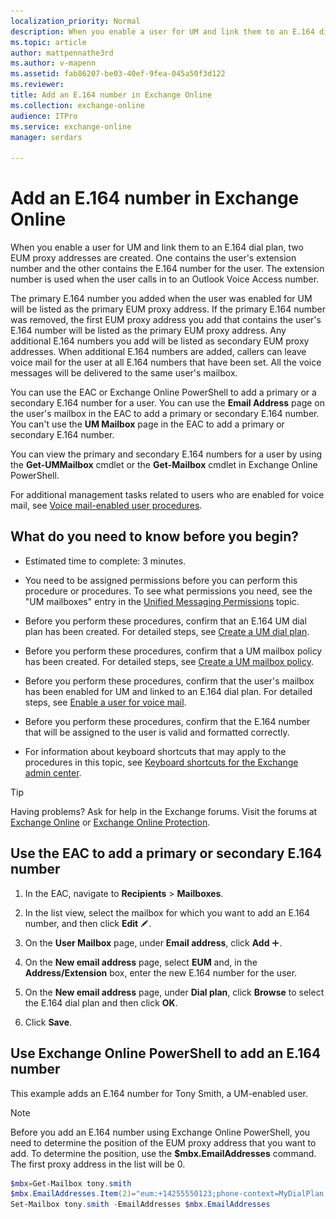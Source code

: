 ```yaml
---
localization_priority: Normal
description: When you enable a user for UM and link them to an E.164 dial plan, two EUM proxy addresses are created. One contains the user's extension number and the other contains the E.164 number for the user. The extension number is used when the user calls in to an Outlook Voice Access number.
ms.topic: article
author: mattpennathe3rd
ms.author: v-mapenn
ms.assetid: fab86207-be03-40ef-9fea-045a50f3d122
ms.reviewer: 
title: Add an E.164 number in Exchange Online
ms.collection: exchange-online
audience: ITPro
ms.service: exchange-online
manager: serdars

---
```


# Add an E.164 number in Exchange Online

When you enable a user for UM and link them to an E.164 dial plan, two EUM proxy addresses are created. One contains the user's extension number and the other contains the E.164 number for the user. The extension number is used when the user calls in to an Outlook Voice Access number.

The primary E.164 number you added when the user was enabled for UM will be listed as the primary EUM proxy address. If the primary E.164 number was removed, the first EUM proxy address you add that contains the user's E.164 number will be listed as the primary EUM proxy address. Any additional E.164 numbers you add will be listed as secondary EUM proxy addresses. When additional E.164 numbers are added, callers can leave voice mail for the user at all E.164 numbers that have been set. All the voice messages will be delivered to the same user's mailbox.

You can use the EAC or Exchange Online PowerShell to add a primary or a secondary E.164 number for a user. You can use the **Email Address** page on the user's mailbox in the EAC to add a primary or secondary E.164 number. You can't use the **UM Mailbox** page in the EAC to add a primary or secondary E.164 number.

You can view the primary and secondary E.164 numbers for a user by using the **Get-UMMailbox** cmdlet or the **Get-Mailbox** cmdlet in Exchange Online PowerShell.

For additional management tasks related to users who are enabled for voice mail, see [Voice mail-enabled user procedures](voice-mail-enabled-user-procedures.md).

## What do you need to know before you begin?

- Estimated time to complete: 3 minutes.

- You need to be assigned permissions before you can perform this procedure or procedures. To see what permissions you need, see the "UM mailboxes" entry in the [Unified Messaging Permissions](https://technet.microsoft.com/library/d326c3bc-8f33-434a-bf02-a83cc26a5498.aspx) topic.

- Before you perform these procedures, confirm that an E.164 UM dial plan has been created. For detailed steps, see [Create a UM dial plan](../../voice-mail-unified-messaging/connect-voice-mail-system/create-um-dial-plan.md).

- Before you perform these procedures, confirm that a UM mailbox policy has been created. For detailed steps, see [Create a UM mailbox policy](create-um-mailbox-policy.md).

- Before you perform these procedures, confirm that the user's mailbox has been enabled for UM and linked to an E.164 dial plan. For detailed steps, see [Enable a user for voice mail](enable-a-user-for-voice-mail.md).

- Before you perform these procedures, confirm that the E.164 number that will be assigned to the user is valid and formatted correctly.

- For information about keyboard shortcuts that may apply to the procedures in this topic, see [Keyboard shortcuts for the Exchange admin center](../../accessibility/keyboard-shortcuts-in-admin-center.md).

> [!TIP]
> Having problems? Ask for help in the Exchange forums. Visit the forums at [Exchange Online](https://go.microsoft.com/fwlink/p/?linkId=267542) or [Exchange Online Protection](https://go.microsoft.com/fwlink/p/?linkId=285351).

## Use the EAC to add a primary or secondary E.164 number

1. In the EAC, navigate to **Recipients** \> **Mailboxes**.

2. In the list view, select the mailbox for which you want to add an E.164 number, and then click **Edit** ![Edit icon](../../media/ITPro_EAC_EditIcon.gif).

3. On the **User Mailbox** page, under **Email address**, click **Add** ![Add Icon](../../media/ITPro_EAC_AddIcon.gif).

4. On the **New email address** page, select **EUM** and, in the **Address/Extension** box, enter the new E.164 number for the user.

5. On the **New email address** page, under **Dial plan**, click **Browse** to select the E.164 dial plan and then click **OK**.

6. Click **Save**.

## Use Exchange Online PowerShell to add an E.164 number

This example adds an E.164 number for Tony Smith, a UM-enabled user.

> [!NOTE]
> Before you add an E.164 number using Exchange Online PowerShell, you need to determine the position of the EUM proxy address that you want to add. To determine the position, use the **$mbx.EmailAddresses** command. The first proxy address in the list will be 0.

```PowerShell
$mbx=Get-Mailbox tony.smith
$mbx.EmailAddresses.Item(2)="eum:+14255550123;phone-context=MyDialPlan.contoso.com"
Set-Mailbox tony.smith -EmailAddresses $mbx.EmailAddresses
```
